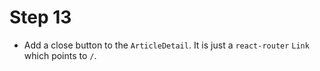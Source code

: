 # Step 13

- Add a close button to the `ArticleDetail`. It is just a `react-router` `Link` which points to `/`.
